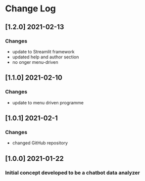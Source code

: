# Change Log

## [1.2.0] 2021-02-13
### Changes
- update to Streamlit framework
- updated help and author section
- no onger menu-driven

## [1.1.0] 2021-02-10
### Changes
- update to menu driven programme

## [1.0.1] 2021-02-1
### Changes
- changed GitHub repository

## [1.0.0] 2021-01-22
### Initial concept developed to be a chatbot data analyzer
